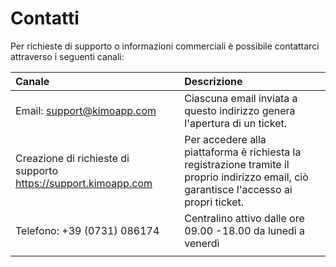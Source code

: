 # Contatti

Per richieste di supporto o informazioni commerciali è possibile contattarci attraverso i seguenti canali:

| Canale | Descrizione |
| :--- | :--- |
| Email: support@kimoapp.com  | Ciascuna email inviata a questo indirizzo genera l'apertura di un ticket. |
| Creazione di richieste di supporto https://support.kimoapp.com | Per accedere alla piattaforma è richiesta la registrazione tramite il proprio indirizzo email, ciò garantisce l'accesso ai propri ticket. |
| Telefono: +39 \(0731\) 086174 | Centralino attivo dalle ore 09.00 -18.00 da lunedì a venerdì |
|  |  |

